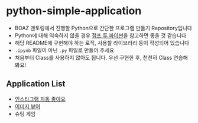 # python-simple-application
- BOAZ 멘토링에서 진행할 Python으로 간단한 프로그램 만들기 Repository입니다
- Python에 대해 익숙하지 않을 경우 [점프 투 파이썬](https://wikidocs.net/book/1)을 참고하면 좋을 것 같습니다
- 해당 README에 구현해야 하는 로직, 사용할 라이브러리 등이 작성되어 있습니다
- ```.ipynb``` 파일이 아닌 ```.py``` 파일로 만들어 주세요
- 처음부터 Class를 사용하지 않아도 됩니다. 우선 구현한 후, 천천히 Class 연습해봐요!

## Application List
- [인스타그램 자동 좋아요](https://github.com/zzsza/python-simple-application/tree/master/01-instagram-auto-like)
- [이미지 뷰어](https://github.com/zzsza/python-simple-application/tree/master/02-image-viewer)
- 슈팅 게임


